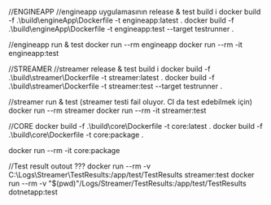 ﻿//ENGINEAPP
//engineapp uygulamasının release & test build i
docker build -f .\build\engineApp\Dockerfile -t engineapp:latest . 
docker build -f .\build\engineApp\Dockerfile -t engineapp:test --target testrunner  .
 
//engineapp run & test
docker run --rm engineapp
docker run --rm -it engineapp:test


//STREAMER
//streamer release & test build i
docker build -f .\build\streamer\Dockerfile -t streamer:latest .
docker build -f .\build\streamer\Dockerfile -t streamer:test --target testrunner  .

//streamer run & test (streamer testi fail oluyor. CI da test edebilmek için)
docker run --rm streamer
docker run --rm -it streamer:test


//CORE 
docker build -f .\build\core\Dockerfile -t core:latest .
docker build -f .\build\core\Dockerfile -t core:package .

docker run --rm -it core:package



//Test result outout ???
docker run --rm -v C:\Logs\Streamer\TestResults:/app/test/TestResults streamer:test
docker run --rm -v "$(pwd)"/Logs/Streamer/TestResults:/app/test/TestResults dotnetapp:test
